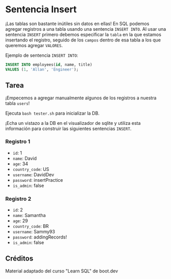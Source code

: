 # Sentencia Insert

¡Las tablas son bastante inútiles sin datos en ellas! En SQL podemos agregar registros a una tabla usando una sentencia `INSERT INTO`. Al usar una sentencia `INSERT` primero debemos especificar la `tabla` en la que estamos insertando el registro, seguido de los `campos` dentro de esa tabla a los que queremos agregar `VALORES`.

Ejemplo de sentencia `INSERT INTO`:

```sql
INSERT INTO employees(id, name, title)
VALUES (1, 'Allan', 'Engineer');
```

## Tarea

¡Empecemos a agregar manualmente algunos de los registros a nuestra tabla `users`!

Ejecuta `bash tester.sh` para inicializar la DB.

¡Echa un vistazo a la DB en el visualizador de sqlite y utiliza esta información para construir las siguientes sentencias `INSERT`.

### Registro 1

- `id`: 1
- `name`: David
- `age`: 34
- `country_code`: US
- `username`: DavidDev
- `password`: insertPractice
- `is_admin`: false

### Registro 2

- `id`: 2
- `name`: Samantha
- `age`: 29
- `country_code`: BR
- `username`: Sammy93
- `password`: addingRecords!
- `is_admin`: false

## Créditos

Material adaptado del curso "Learn SQL" de boot.dev

